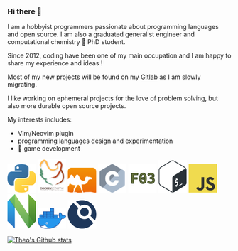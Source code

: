 ### Hi there 👋

I am a hobbyist programmers passionate about programming languages and open source.
I am also a graduated generalist engineer and computational chemistry 🧪 PhD student.

Since 2012, coding have been one of my main occupation and I am happy to share my experience and ideas !

Most of my new projects will be found on my [Gitlab](https://gitlab.com/Lattay) as I am slowly migrating.

I like working on ephemeral projects for the love of problem solving, but also more durable open source projects.

My interests includes:

* Vim/Neovim plugin
* programming languages design and experimentation
* 👾 game development

<a href="https://python.org" ><img src="assets/python/python.png" width="64" alt="python logo"></a>
<a href="https://call-cc.org" ><img src="assets/chicken/chicken.png" width="64" alt="chicken logo"></a>
<a href="https://ocaml.org" ><img src="assets/ocaml/ocaml.png" width="64" alt="ocaml logo"></a>
<a href="https://fr.wikipedia.org/wiki/C_(langage)" ><img src="assets/c/c.png" width="64" alt="c logo"></a>
<a href="https://en.wikipedia.org/wiki/Fortran#Fortran_2003" ><img src="assets/fortran/fortran.png" width="64" alt="fortran logo"></a>
<a href="https://en.wikipedia.org/wiki/Bash_(Unix_shell)" ><img src="assets/bash/bash.png" width="64" alt="bash logo"></a>
<a href="https://developer.mozilla.org/fr/docs/Web/JavaScript" ><img src="assets/javascript/javascript.png" width="64" alt="javascript logo"></a>
<a href="https://neovim.io/" ><img src="assets/neovim/neovim.png" width="64" alt="neovim logo"></a>
<a href="https://docker.com" ><img src="assets/docker/docker.png" width="64" alt="docker logo"></a>
<a href="https://drone.io/" ><img src="assets/drone/drone.png" width="64" alt="drone logo"></a>

<a href=https://github.com/anuraghazra/github-readme-stats>
<img alt="Theo's Github stats" src="https://github-readme-stats.vercel.app/api?username=lattay&show_icons=true&include_all_commits=true">
</a>
